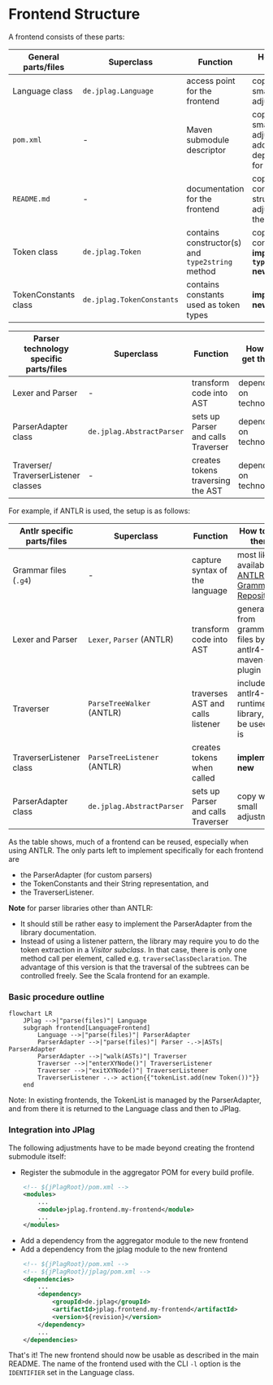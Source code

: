 # Frontend Structure

A frontend consists of these parts:

| General parts/files   | Superclass                | Function                                         | How to get there                                            | 
|-----------------------|---------------------------|--------------------------------------------------|-------------------------------------------------------------|
| Language class        | `de.jplag.Language`       | access point for the frontend                    | copy with small adjustments                                 |
| `pom.xml`             | -                         | Maven submodule descriptor                       | copy with small adjustments;<br>add dependencies for parser |
| `README.md`           | -                         | documentation for the frontend                   | copy for consistent structure; adjust from there            |
| Token class           | `de.jplag.Token`          | contains constructor(s) and `type2string` method | copy constructors, **implement `type2string` new**          |
| TokenConstants class  | `de.jplag.TokenConstants` | contains constants used as token types           | **implement new**                                           |

| Parser technology <br>specific parts/files | Superclass                | Function                           | How to get there      | 
|--------------------------------------------|---------------------------|------------------------------------|-----------------------|
| Lexer and Parser                           | -                         | transform code into AST            | depends on technology |
| ParserAdapter class                        | `de.jplag.AbstractParser` | sets up Parser and calls Traverser | depends on technology |
| Traverser/<br>TraverserListener classes    | -                         | creates tokens traversing the AST  | depends on technology |

For example, if ANTLR is used, the setup is as follows:

| Antlr specific parts/files | Superclass                     | Function                           | How to get there                                                                             |                                   
|----------------------------|--------------------------------|------------------------------------|----------------------------------------------------------------------------------------------|
| Grammar files  (`.g4`)     | -                              | capture syntax of the language     | most likely available in [ANTLRv4 Grammar Repository](https://github.com/antlr/grammars-v4/) |
| Lexer and Parser           | `Lexer`, `Parser` (ANTLR)      | transform code into AST            | generated from grammar files by antlr4-maven-plugin                                          |
| Traverser                  | `ParseTreeWalker` (ANTLR)      | traverses AST and calls listener   | included in antlr4-runtime library, can be used as is                                        |
| TraverserListener class    | `ParseTreeListener` (ANTLR)    | creates tokens when called         | **implement new**                                                                            |
| ParserAdapter class        | `de.jplag.AbstractParser`      | sets up Parser and calls Traverser | copy with small adjustments                                                                  | 

As the table shows, much of a frontend can be reused, especially when using ANTLR. The only parts left to implement specifically for each frontend are
 - the ParserAdapter (for custom parsers)
 - the TokenConstants and their String representation, and
 - the TraverserListener.

**Note** for parser libraries other than ANTLR:
  - It should still be rather easy to implement the ParserAdapter from the library documentation.
  - Instead of using a listener pattern, the library may require you to do the token extraction in a _Visitor subclass_. In that case, there is only one method call per element, called e.g. `traverseClassDeclaration`. The advantage of this version is that the traversal of the subtrees can be controlled freely. See the Scala frontend for an example.

### Basic procedure outline

```mermaid
flowchart LR
    JPlag -->|"parse(files)"| Language  
    subgraph frontend[LanguageFrontend]
        Language -->|"parse(files)"| ParserAdapter
        ParserAdapter -->|"parse(files)"| Parser -.->|ASTs| ParserAdapter
        ParserAdapter -->|"walk(ASTs)"| Traverser
        Traverser -->|"enterXYNode()"| TraverserListener
        Traverser -->|"exitXYNode()"| TraverserListener
        TraverserListener -.-> action{{"tokenList.add(new Token())"}}
    end
```

Note: In existing frontends, the TokenList is managed by the ParserAdapter, and from there it is returned to the
Language class and then to JPlag.

### Integration into JPlag

The following adjustments have to be made beyond creating the frontend submodule itself:

- Register the submodule in the aggregator POM for every build profile.
```xml
    <!-- ${jPlagRoot}/pom.xml -->
    <modules>
        ...
        <module>jplag.frontend.my-frontend</module>
        ...
    </modules>
```
- Add a dependency from the aggregator module to the new frontend
- Add a dependency from the jplag module to the new frontend
```xml
    <!-- ${jPlagRoot}/pom.xml -->
    <!-- ${jPlagRoot}/jplag/pom.xml -->
    <dependencies>
        ...
        <dependency>
            <groupId>de.jplag</groupId>
            <artifactId>jplag.frontend.my-frontend</artifactId>
            <version>${revision}</version>
        </dependency>
        ...
    </dependencies>
```

That's it! The new frontend should now be usable as described in the main README. The name of the frontend used with the CLI `-l` option is the `IDENTIFIER` set in the Language class.